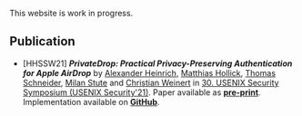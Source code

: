 This website is work in progress.

## Publication
 * [HHSSW21] **_PrivateDrop: Practical Privacy-Preserving Authentication for Apple AirDrop_** by [Alexander Heinrich](https://www.informatik.tu-darmstadt.de/seemoo/team_seemoo/alexander_heinrich/alexander_heinrich.en.jsp), [Matthias Hollick](https://www.informatik.tu-darmstadt.de/seemoo/team_seemoo/matthias_hollick/index.en.jsp), [Thomas Schneider](https://encrypto.de/schneider), [Milan Stute](https://www.informatik.tu-darmstadt.de/seemoo/team_seemoo/milan_stute/milan_stute.en.jsp) and [Christian Weinert](https://encrypto.de/weinert) in [30. USENIX Security Symposium (USENIX Security'21)](https://www.usenix.org/conference/usenixsecurity21). Paper available as **[pre-print](https://www.usenix.org/system/files/sec21fall-heinrich.pdf)**. Implementation available on **[GitHub](https://github.com/seemoo-lab/privatedrop)**.
